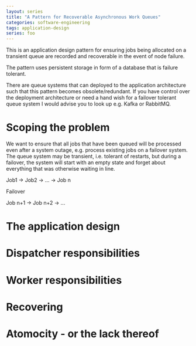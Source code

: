 ```yaml
---
layout: series
title: "A Pattern for Recoverable Asynchronous Work Queues"
categories: software-engineering
tags: application-design
series: foo
---
```


This is an application design pattern for ensuring jobs being allocated
on a transient queue are recorded and recoverable in the event of
node failure.

The pattern uses persistent storage in form of a database that is
failure tolerant.

There are queue systems that can deployed to the application architecture
such that this pattern becomes obsolete/redundant. If you have
control over the deployment architecture or need a hand wish for a failover
tolerant queue system I would advise you to look up e.g. Kafka or
RabbitMQ.

# Scoping the problem
We want to ensure that all jobs that have been queued will be
processed even after a system outage, e.g. process existing jobs
on a failover system. The queue system may be transient, i.e.
tolerant of restarts, but during a failover, the system will
start with an empty state and forget about everything that was
otherwise waiting in line.

Job1 -> Job2 -> ... -> Job n

Failover

Job n+1 -> Job n+2 -> ...


# The application design

# Dispatcher responsibilities

# Worker responsibilities

# Recovering

# Atomocity - or the lack thereof

